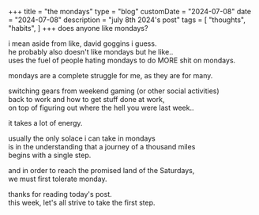 +++
title = "the mondays"
type = "blog"
customDate = "2024-07-08"
date = "2024-07-08"
description = "july 8th 2024's post"
tags = [
    "thoughts",
    "habits",
]
+++
does anyone like mondays?

i mean aside from like, david goggins i guess.\
he probably also doesn't like mondays but he like..\
uses the fuel of people hating mondays to do MORE shit on mondays.

mondays are a complete struggle for me, as they are for many.

switching gears from weekend gaming (or other social activities)\
back to work and how to get stuff done at work,\
on top of figuring out where the hell you were last week..

it takes a lot of energy.

usually the only solace i can take in mondays\
is in the understanding that a journey of a thousand miles\
begins with a single step.

and in order to reach the promised land of the Saturdays,\
we must first tolerate monday.

thanks for reading today's post.\
this week, let's all strive to take the first step.